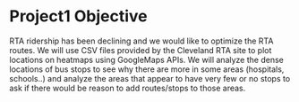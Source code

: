 # Project1 Objective
RTA ridership has been declining and we would like to optimize the RTA routes.  We will use CSV files provided by the Cleveland RTA site to plot locations on heatmaps using GoogleMaps APIs.  We will analyze the dense locations of bus stops to see why there are more in some areas (hospitals, schools..) and analyze the areas that appear to have very few or no stops to ask if there would be reason to add routes/stops to those areas.


